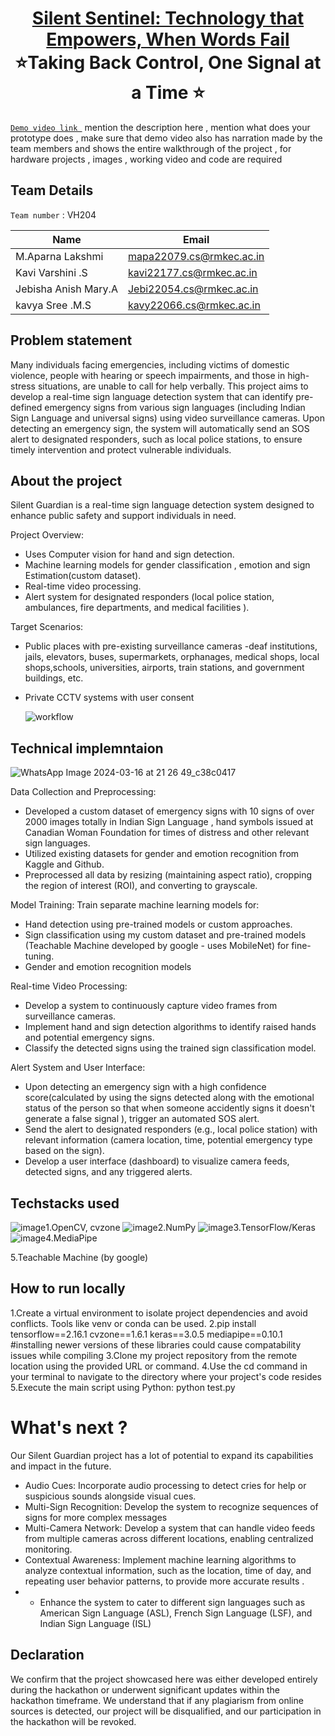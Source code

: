 <h1 align="center" style="border-bottom: none">
    <b>
        <a href="https://www.google.com"> Silent Sentinel: Technology that Empowers, When Words Fail </a><br>
    </b>
    ⭐️Taking Back Control, One Signal at a Time  ⭐️ <br>
</h1>

 [`Demo video link `](https://youtu.be/t9vbOHfHoAM) 
mention the description here , mention what does your prototype does  , make sure that demo video also has narration made by the team members and shows the entire walkthrough of the project , for hardware projects , images , working video and code are required
## Team Details
`Team number` : VH204

| Name                  | Email                    |
|-----------------------|--------------------------|
| M.Aparna Lakshmi      | mapa22079.cs@rmkec.ac.in |
| Kavi Varshini .S      | kavi22177.cs@rmkec.ac.in |
| Jebisha Anish Mary.A  | Jebi22054.cs@rmkec.ac.in |
| kavya Sree .M.S       | kavy22066.cs@rmkec.ac.in |



## Problem statement 
Many individuals facing emergencies, including victims of domestic violence, people with hearing or speech impairments, and those in high-stress situations, are unable to call for help verbally. This project aims to develop a real-time sign language detection system that can identify pre-defined emergency signs from various sign languages (including Indian Sign Language and universal signs) using video surveillance cameras. Upon detecting an emergency sign, the system will automatically send an SOS alert to designated responders, such as local police stations, to ensure timely intervention and protect vulnerable individuals.
## About the project
Silent Guardian is a real-time sign language detection system designed to enhance public safety and support individuals in need.

Project Overview:
- Uses Computer vision for hand and sign detection.
- Machine learning models for gender classification , emotion and sign Estimation(custom dataset).
- Real-time video processing.
- Alert system for designated responders (local police station, ambulances, fire departments, and medical facilities ).

Target Scenarios:
- Public places with pre-existing surveillance cameras -deaf institutions, jails, elevators, buses, supermarkets, orphanages, medical shops, local shops,schools, universities, airports, train stations, and government buildings, etc.
- Private CCTV systems with user consent

  ![workflow](https://github.com/aparnagithb/Silent-Sentinel---Nonverbal-Distress-Detection-System/assets/119504238/b4d91f17-6919-4c5a-85cb-074e7bf44024)



## Technical implemntaion 

 ![WhatsApp Image 2024-03-16 at 21 26 49_c38c0417](https://github.com/aparnagithb/Silent-Sentinel---Nonverbal-Distress-Detection-System/assets/119504238/a0c98407-3c8c-4e32-a06e-2acba0d5280a)

Data Collection and Preprocessing:
- Developed a custom dataset of emergency signs with 10 signs of over 2000 images totally in Indian Sign Language , hand symbols issued at Canadian Woman Foundation for times of distress and other relevant sign languages.
- Utilized existing datasets for gender and emotion recognition from Kaggle and Github.
- Preprocessed all data by resizing (maintaining aspect ratio), cropping the region of interest (ROI), and converting to grayscale.

Model Training:
Train separate machine learning models for:
- Hand detection using pre-trained models or custom approaches.
- Sign classification using my custom dataset and pre-trained models (Teachable Machine developed by google - uses MobileNet) for fine-tuning.
- Gender and emotion recognition models 

Real-time Video Processing:
- Develop a system to continuously capture video frames from surveillance cameras.
- Implement hand and sign detection algorithms to identify raised hands and potential emergency signs.
- Classify the detected signs using the trained sign classification model.

Alert System and User Interface:
- Upon detecting an emergency sign with a high confidence score(calculated by using the signs detected along with the emotional status of the person so that when someone accidently signs it doesn't generate a false signal ), trigger an automated SOS alert.
- Send the alert to designated responders (e.g., local police station) with relevant information (camera location, time, potential emergency type based on the sign).
- Develop a user interface (dashboard) to visualize camera feeds, detected signs, and any triggered alerts.
## Techstacks used 
![image](https://github.com/aparnagithb/Silent-Sentinel---Nonverbal-Distress-Detection-System/assets/119504238/164c4b5f-06ad-4ce8-8159-e4622216eb77)1.OpenCV, cvzone
 ![image](https://github.com/aparnagithb/Silent-Sentinel---Nonverbal-Distress-Detection-System/assets/119504238/f69cfa70-4ddf-43e4-872b-186bc03a4380)2.NumPy
![image](https://github.com/aparnagithb/Silent-Sentinel---Nonverbal-Distress-Detection-System/assets/119504238/60b64e0b-1349-4997-a0dc-72f1d0b42374)3.TensorFlow/Keras
![image](https://github.com/aparnagithb/Silent-Sentinel---Nonverbal-Distress-Detection-System/assets/119504238/167e2f3b-3cca-4aff-a510-442f7c66b350)4.MediaPipe 

5.Teachable Machine (by google)

## How to run locally 
1.Create a virtual environment to isolate project dependencies and avoid conflicts. Tools like venv or conda can be used.
2.pip install tensorflow==2.16.1 cvzone==1.6.1 keras==3.0.5 mediapipe==0.10.1     #installing newer versions of these libraries could cause compatability issues while compiling
3.Clone my project repository from the remote location using the provided URL or command.
4.Use the cd command in your terminal to navigate to the directory where your project's code resides
5.Execute the main script using Python: python test.py



# What's next ?
Our Silent Guardian project has a lot of potential to expand its capabilities and impact in the future.
- Audio Cues: Incorporate audio processing to detect cries for help or suspicious sounds alongside visual cues.
- Multi-Sign Recognition: Develop the system to recognize sequences of signs for more complex messages
- Multi-Camera Network: Develop a system that can handle video feeds from multiple cameras across different locations, enabling centralized monitoring.
- Contextual Awareness: Implement machine learning algorithms to analyze contextual information, such as the location, time of day, and repeating user behavior patterns, to provide more accurate results .
- - Enhance the system to cater to different sign languages such as American Sign Language (ASL), French Sign Language (LSF), and Indian Sign Language (ISL)

## Declaration
We confirm that the project showcased here was either developed entirely during the hackathon or underwent significant updates within the hackathon timeframe. We understand that if any plagiarism from online sources is detected, our project will be disqualified, and our participation in the hackathon will be revoked.
